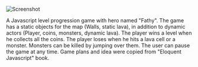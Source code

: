 ![Screenshot](https://github.com/ahmedhammad97/FathyCollectingCoins/blob/master/imgs/Wallpaper.png)

A Javascript level progression game with hero named "Fathy".
The game has a static objects for the map (Walls, static lava), in addition to dynamic actors (Player, coins, monsters, dynamic lava).
The player wins a level when he collects all the coins.
The player loses when he hits a lava cell or a monster.
Monsters can be killed by jumping over them.
The user can pause the game at any time.
Game plans and idea were copied from "Eloquent Javascript" book.
